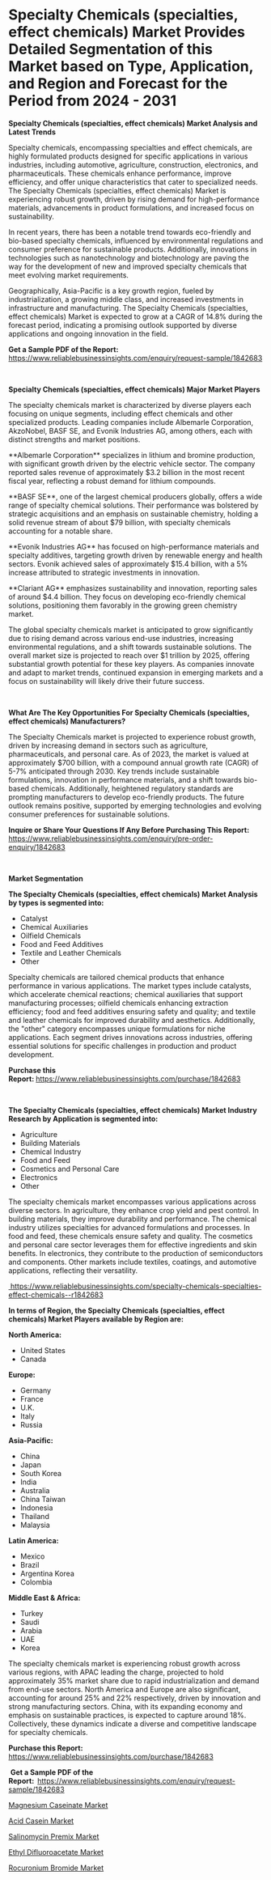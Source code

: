 <p><h1>Specialty Chemicals (specialties, effect chemicals) Market Provides Detailed Segmentation of this Market based on Type, Application, and Region and Forecast for the Period from 2024 - 2031</h1></p><p><strong>Specialty Chemicals (specialties, effect chemicals) Market Analysis and Latest Trends</strong></p>
<p><p>Specialty chemicals, encompassing specialties and effect chemicals, are highly formulated products designed for specific applications in various industries, including automotive, agriculture, construction, electronics, and pharmaceuticals. These chemicals enhance performance, improve efficiency, and offer unique characteristics that cater to specialized needs. The Specialty Chemicals (specialties, effect chemicals) Market is experiencing robust growth, driven by rising demand for high-performance materials, advancements in product formulations, and increased focus on sustainability. </p><p>In recent years, there has been a notable trend towards eco-friendly and bio-based specialty chemicals, influenced by environmental regulations and consumer preference for sustainable products. Additionally, innovations in technologies such as nanotechnology and biotechnology are paving the way for the development of new and improved specialty chemicals that meet evolving market requirements.</p><p>Geographically, Asia-Pacific is a key growth region, fueled by industrialization, a growing middle class, and increased investments in infrastructure and manufacturing. The Specialty Chemicals (specialties, effect chemicals) Market is expected to grow at a CAGR of 14.8% during the forecast period, indicating a promising outlook supported by diverse applications and ongoing innovation in the field.</p></p>
<p><strong>Get a Sample PDF of the Report:&nbsp;</strong> <a href="https://www.reliablebusinessinsights.com/enquiry/request-sample/1842683?utm_campaign=1470&utm_medium=2&utm_source=Github&utm_content=ia&utm_term=16102024&utm_id=specialty-chemicals-specialties-effect-chemicals">https://www.reliablebusinessinsights.com/enquiry/request-sample/1842683</a></p>
<p>&nbsp;</p>
<p><strong>Specialty Chemicals (specialties, effect chemicals) Major Market Players</strong></p>
<p><p>The specialty chemicals market is characterized by diverse players each focusing on unique segments, including effect chemicals and other specialized products. Leading companies include Albemarle Corporation, AkzoNobel, BASF SE, and Evonik Industries AG, among others, each with distinct strengths and market positions. </p><p>**Albemarle Corporation** specializes in lithium and bromine production, with significant growth driven by the electric vehicle sector. The company reported sales revenue of approximately $3.2 billion in the most recent fiscal year, reflecting a robust demand for lithium compounds.</p><p>**BASF SE**, one of the largest chemical producers globally, offers a wide range of specialty chemical solutions. Their performance was bolstered by strategic acquisitions and an emphasis on sustainable chemistry, holding a solid revenue stream of about $79 billion, with specialty chemicals accounting for a notable share. </p><p>**Evonik Industries AG** has focused on high-performance materials and specialty additives, targeting growth driven by renewable energy and health sectors. Evonik achieved sales of approximately $15.4 billion, with a 5% increase attributed to strategic investments in innovation.</p><p>**Clariant AG** emphasizes sustainability and innovation, reporting sales of around $4.4 billion. They focus on developing eco-friendly chemical solutions, positioning them favorably in the growing green chemistry market.</p><p>The global specialty chemicals market is anticipated to grow significantly due to rising demand across various end-use industries, increasing environmental regulations, and a shift towards sustainable solutions. The overall market size is projected to reach over $1 trillion by 2025, offering substantial growth potential for these key players. As companies innovate and adapt to market trends, continued expansion in emerging markets and a focus on sustainability will likely drive their future success.</p></p>
<p>&nbsp;</p>
<p><strong>What Are The Key Opportunities For Specialty Chemicals (specialties, effect chemicals) Manufacturers?</strong></p>
<p><p>The Specialty Chemicals market is projected to experience robust growth, driven by increasing demand in sectors such as agriculture, pharmaceuticals, and personal care. As of 2023, the market is valued at approximately $700 billion, with a compound annual growth rate (CAGR) of 5-7% anticipated through 2030. Key trends include sustainable formulations, innovation in performance materials, and a shift towards bio-based chemicals. Additionally, heightened regulatory standards are prompting manufacturers to develop eco-friendly products. The future outlook remains positive, supported by emerging technologies and evolving consumer preferences for sustainable solutions.</p></p>
<p><strong>Inquire or Share Your Questions If Any Before Purchasing This Report:</strong> <a href="https://www.reliablebusinessinsights.com/enquiry/pre-order-enquiry/1842683?utm_campaign=1470&utm_medium=2&utm_source=Github&utm_content=ia&utm_term=16102024&utm_id=specialty-chemicals-specialties-effect-chemicals">https://www.reliablebusinessinsights.com/enquiry/pre-order-enquiry/1842683</a></p>
<p>&nbsp;</p>
<p><strong>Market Segmentation</strong></p>
<p><strong>The Specialty Chemicals (specialties, effect chemicals) Market Analysis by types is segmented into:</strong></p>
<p><ul><li>Catalyst</li><li>Chemical Auxiliaries</li><li>Oilfield Chemicals</li><li>Food and Feed Additives</li><li>Textile and Leather Chemicals</li><li>Other</li></ul></p>
<p><p>Specialty chemicals are tailored chemical products that enhance performance in various applications. The market types include catalysts, which accelerate chemical reactions; chemical auxiliaries that support manufacturing processes; oilfield chemicals enhancing extraction efficiency; food and feed additives ensuring safety and quality; and textile and leather chemicals for improved durability and aesthetics. Additionally, the "other" category encompasses unique formulations for niche applications. Each segment drives innovations across industries, offering essential solutions for specific challenges in production and product development.</p></p>
<p><strong>Purchase this Report:&nbsp;</strong><a href="https://www.reliablebusinessinsights.com/purchase/1842683?utm_campaign=1470&utm_medium=2&utm_source=Github&utm_content=ia&utm_term=16102024&utm_id=specialty-chemicals-specialties-effect-chemicals">https://www.reliablebusinessinsights.com/purchase/1842683</a></p>
<p>&nbsp;</p>
<p><strong>The Specialty Chemicals (specialties, effect chemicals) Market Industry Research by Application is segmented into:</strong></p>
<p><ul><li>Agriculture</li><li>Building Materials</li><li>Chemical Industry</li><li>Food and Feed</li><li>Cosmetics and Personal Care</li><li>Electronics</li><li>Other</li></ul></p>
<p><p>The specialty chemicals market encompasses various applications across diverse sectors. In agriculture, they enhance crop yield and pest control. In building materials, they improve durability and performance. The chemical industry utilizes specialties for advanced formulations and processes. In food and feed, these chemicals ensure safety and quality. The cosmetics and personal care sector leverages them for effective ingredients and skin benefits. In electronics, they contribute to the production of semiconductors and components. Other markets include textiles, coatings, and automotive applications, reflecting their versatility.</p></p>
<p><a href="https://www.reliablebusinessinsights.com/specialty-chemicals-specialties-effect-chemicals--r1842683?utm_campaign=1470&utm_medium=2&utm_source=Github&utm_content=ia&utm_term=16102024&utm_id=specialty-chemicals-specialties-effect-chemicals">&nbsp;https://www.reliablebusinessinsights.com/specialty-chemicals-specialties-effect-chemicals--r1842683</a></p>
<p><strong>In terms of Region, the Specialty Chemicals (specialties, effect chemicals) Market Players available by Region are:</strong></p>
<p>
    <p> <strong> North America: </strong>
        <ul>
            <li>United States</li>
            <li>Canada</li>
        </ul>
        </p> 
    <p> <strong> Europe: </strong>
        <ul>
            <li>Germany</li>
            <li>France</li>
            <li>U.K.</li>
            <li>Italy</li>
            <li>Russia</li>
        </ul>
        </p> 
    <p> <strong> Asia-Pacific: </strong>
        <ul>
            <li>China</li>
            <li>Japan</li>
            <li>South Korea</li>
            <li>India</li>
            <li>Australia</li>
            <li>China Taiwan</li>
            <li>Indonesia</li>
            <li>Thailand</li>
            <li>Malaysia</li>
        </ul>
        </p> 
    <p> <strong> Latin America: </strong>
        <ul>
            <li>Mexico</li>
            <li>Brazil</li>
            <li>Argentina Korea</li>
            <li>Colombia</li>
        </ul>
        </p> 
    <p> <strong> Middle East & Africa: </strong>
        <ul>
            <li>Turkey</li>
            <li>Saudi</li>
            <li>Arabia</li>
            <li>UAE</li>
            <li>Korea</li>
        </ul>
    </p>
    </p>
<p><p>The specialty chemicals market is experiencing robust growth across various regions, with APAC leading the charge, projected to hold approximately 35% market share due to rapid industrialization and demand from end-use sectors. North America and Europe are also significant, accounting for around 25% and 22% respectively, driven by innovation and strong manufacturing sectors. China, with its expanding economy and emphasis on sustainable practices, is expected to capture around 18%. Collectively, these dynamics indicate a diverse and competitive landscape for specialty chemicals.</p></p>
<p><strong>Purchase this Report: </strong><a href="https://www.reliablebusinessinsights.com/purchase/1842683?utm_campaign=1470&utm_medium=2&utm_source=Github&utm_content=ia&utm_term=16102024&utm_id=specialty-chemicals-specialties-effect-chemicals">https://www.reliablebusinessinsights.com/purchase/1842683</a></p>
<p>&nbsp;<strong>Get a Sample PDF of the Report:&nbsp;&nbsp;</strong><a href="https://www.reliablebusinessinsights.com/enquiry/request-sample/1842683?utm_campaign=1470&utm_medium=2&utm_source=Github&utm_content=ia&utm_term=16102024&utm_id=specialty-chemicals-specialties-effect-chemicals">https://www.reliablebusinessinsights.com/enquiry/request-sample/1842683</a></p>
<p><strong></strong></p>
<p><p><a href="https://www.linkedin.com/pulse/magnesium-caseinate-market-outlook-complete-industry-analysis-ypxce?utm_campaign=1470&utm_medium=2&utm_source=Github&utm_content=ia&utm_term=16102024&utm_id=specialty-chemicals-specialties-effect-chemicals">Magnesium Caseinate Market</a></p><p><a href="https://www.linkedin.com/pulse/acid-casein-market-share-size-trends-industry-analysis-report-j4hre?utm_campaign=1470&utm_medium=2&utm_source=Github&utm_content=ia&utm_term=16102024&utm_id=specialty-chemicals-specialties-effect-chemicals">Acid Casein Market</a></p><p><a href="https://www.linkedin.com/pulse/global-salinomycin-premix-market-opportunities-forecast-period-8ez8e?utm_campaign=1470&utm_medium=2&utm_source=Github&utm_content=ia&utm_term=16102024&utm_id=specialty-chemicals-specialties-effect-chemicals">Salinomycin Premix Market</a></p><p><a href="https://www.linkedin.com/pulse/navigating-global-ethyl-difluoroacetate-market-from-swsye?utm_campaign=1470&utm_medium=2&utm_source=Github&utm_content=ia&utm_term=16102024&utm_id=specialty-chemicals-specialties-effect-chemicals">Ethyl Difluoroacetate Market</a></p><p><a href="https://www.linkedin.com/pulse/future-ready-strategic-insights-global-rocuronium-bromide-6f4ne?utm_campaign=1470&utm_medium=2&utm_source=Github&utm_content=ia&utm_term=16102024&utm_id=specialty-chemicals-specialties-effect-chemicals">Rocuronium Bromide Market</a></p></p>